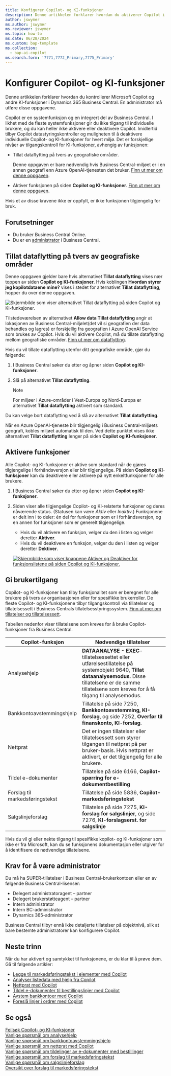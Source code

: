 ```yaml
---
title: Konfigurer Copilot- og KI-funksjoner
description: Denne artikkelen forklarer hvordan du aktiverer Copilot i et miljø.
author: jswymer
ms.author: jswymer
ms.reviewer: jswymer
ms.topic: how-to
ms.date: 06/28/2024
ms.custom: bap-template
ms.collection:
  - bap-ai-copilot
ms.search.form: '7771,7772_Primary,7775_Primary'
---
```


# Konfigurer Copilot- og KI-funksjoner

<!--[!INCLUDE[ai-preview](includes/ai-preview.md)]-->

<!--This article explains how you can control the ability to create AI-powered item marketing text with Copilot for your organization. This task is done by an admin. There are two requirements that you must fulfill to make the feature available to users:-->

Denne artikkelen forklarer hvordan du kontrollerer Microsoft Copilot og andre KI-funksjoner i Dynamics 365 Business Central. En administrator må utføre disse oppgavene.

Copilot er en systemfunksjon og en integrert del av Business Central. I likhet med de fleste systemfunksjoner gir du ikke tilgang til individuelle brukere, og du kan heller ikke aktivere eller deaktivere Copilot. Imidlertid tilbyr Copilot datastyringskontroller og muligheten til å deaktivere individuelle Copilot- og KI-funksjoner for hvert miljø. Det er forskjellige nivåer av tilgangskontroll for KI-funksjoner, avhengig av funksjonen:

- Tillat dataflytting på tvers av geografiske områder.

    Denne oppgaven er bare nødvendig hvis Business Central-miljøet er i en annen geografi enn Azure OpenAI-tjenesten det bruker. [Finn ut mer om denne oppgaven](#allow-data-movement-across-geographies).

- Aktiver funksjonen på siden **Copilot og KI-funksjoner**. [Finn ut mer om denne oppgaven](#activate-features).

<!-- For 2024 there are no AI features governed by **Feature Management**, so this section is not shown
- Enable the specific feature if it's governed by **Feature Management**.

  Check whether  of 2024 release wave 1, chat with Copilot, marketing text suggestions, and bank account reconciliation assist features are included under **Feature Management**. [Learn more](#enable-feature-in-feature-management)
<!-- 
- Enable the specific feature, if it's still governed by **Feature Management**.

  In 2023 release wave 2, both the marketing text suggestions and bank account reconciliation assist features are included under **Feature Management**. [Learn more](#enable-feature-in-feature-management)-->

Hvis et av disse kravene ikke er oppfylt, er ikke funksjonen tilgjengelig for bruk.

## Forutsetninger

- Du bruker Business Central Online.
- Du er en [administrator](#requirements-for-being-an-administrator) i Business Central.

## Tillat dataflytting på tvers av geografiske områder

Denne oppgaven gjelder bare hvis alternativet **Tillat dataflytting** vises nær toppen av siden **Copilot og KI-funksjoner**. Hvis koblingen **Hvordan styrer jeg kopilotdataene mine?** vises i stedet for alternativet **Tillat dataflytting**, hopper du over denne oppgaven.

![Skjermbilde som viser alternativet Tillat dataflytting på siden Copilot og KI-funksjoner.](media/allow-data-movement-v2.png)

Tilstedeværelsen av alternativet **Allow data Tillat dataflytting** angir at lokasjonen av Business Central-miljølet(det vil si geografien der data behandles og lagres) er forskjellig fra geografien i Azure OpenAI Service som brukes av Copilot. Hvis du vil aktivere Copilot, må du tillate dataflytting mellom geografiske områder. [Finn ut mer om dataflytting](ai-copilot-data-movement.md).

Hvis du vil tillate dataflytting utenfor ditt geografiske område, gjør du følgende:

1. I Business Central søker du etter og åpner siden **Copilot og KI-funksjoner**.
1. Slå på alternativet **Tillat dataflytting**.

    > [!NOTE]
    > For miljøer i Azure-områder i Vest-Europa og Nord-Europa er alternativet **Tillat dataflytting** aktivert som standard.

Du kan velge bort dataflytting ved å slå av alternativet **Tillat dataflytting**.

Når en Azure OpenAI-tjeneste blir tilgjengelig i Business Central-miljøets geografi, kobles miljøet automatisk til den. Ved dette punktet vises ikke alternativet **Tillat dataflytting** lenger på siden **Copilot og KI-funksjoner**.

<!-- Don't review
| Australia, United Kingdom, United States | Within the respective geographical region |
| Europe, France, Germany, Norway, Switzerland  | Sweden or Switzerland |
| Asia Pacific, Brazil, Canada, India, Japan, Singapore, South Africa, South Korea, United Arab Emirates  | United States |-->



<!--Note

If your environment is hosted in North America, Copilot will use an Azure OpenAI endpoint in North America to process your data.
If your environment is hosted in Europe, Copilot will use an Azure OpenAI endpoint in Europe to process your data.
If your environment is hosted anywhere else, Copilot will use an Azure OpenAI endpoint outside of the region in which the environment is hosted.
To opt in 

Copilot and other AI capabilities use Azure OpenAI Service.  and are provided by default to only those customers with environments that have United States as their geography for data processing and storage. While the Azure OpenAI Service is available in multiple geographies including Australia, Canada, United States, France, Japan and UK, Copilot does not follow the same regional rollout schedule.

Meanwhile, customers with environments outside the United States can use Copilot AI features by opting in to share relevant data with the Azure OpenAI Service in United States or Switzerland.

The information in the following table outlines the Azure OpenAI service that's used by the Copilot services based on the geography of their Dynamics 365 environment when they opt-in to share data.-->

## Aktivere funksjoner

Alle Copilot- og KI-funksjoner er aktive som standard når de gjøres tilgjengelige i forhåndsversjon eller blir tilgjengelige. På siden **Copilot og KI-funksjoner** kan du deaktivere eller aktivere på nytt enkeltfunksjoner for alle brukere.

1. I Business Central søker du etter og åpner siden **Copilot og KI-funksjoner**.
1. Siden viser alle tilgjengelige Copilot- og KI-relaterte funksjoner og deres nåværende status. (Statusen kan være *Aktiv* eller *Inaktiv*.) Funksjonene er delt inn i to deler: én del for funksjoner som er i forhåndsversjon, og en annen for funksjoner som er generelt tilgjengelige.

    - Hvis du vil aktivere en funksjon, velger du den i listen og velger deretter **Aktiver**.
    - Hvis du vil deaktivere en funksjon, velger du den i listen og velger deretter **Dektiver**.

    [![Skjermbilde som viser knappene Aktiver og Deaktiver for funksjonslistene på siden Copilot og KI-funksjoner.](media/copilot-and-ai-capabilties-page.svg)](media/copilot-and-ai-capabilties-page.svg#lightbox)

<!-- don't review 

<!-- For 2024 there are no AI features governed by **Feature Management**, so this section is not shown
## Enable feature in Feature Management

When individual Copilot capabilities are released in Business Central minor updates, these capabilities are optional until the next major update. **Feature Management** is used to turn on or off features that are in preview, like bank reconciliation, and some features that are generally available, like marketing text suggestions. [Learn more about feature management](/dynamics365/business-central/dev-itpro/administration/feature-management).

1. In Business Central, search for and open the **Feature Management** page.
2. To enable a feature, set the **Enabled for** column to **All users**. To disable a feature, set the **Enabled for** column to **None**. Use the following table to help you determine the switch that applies to the Copilot and AI capability you want to enable:

   - **Feature Preview: Bank account reconciliation with Copilot** enables the bank account reconciliation assist feature.
   - **Feature Preview: Chat with Copilot** enables the chat with Copilot feature.
   - **Feature preview: Create AI-powered product descriptions with Copilot** enables the marketing text suggestions feature.

   For more information about feature management in general, go to [Feature Management](/dynamics365/business-central/dev-itpro/administration/feature-management).-->

## Gi brukertilgang

Copilot- og KI-funksjoner kan tilby funksjonalitet som er beregnet for alle brukere på tvers av organisasjonen eller for spesifikke brukerroller. De fleste Copilot- og KI-funksjonene tilbyr tilgangskontroll via tillatelser og tillatelsessett i Business Centrals tillatelsesstyringssystem. [Finn ut mer om tillatelser og tillatelsessett](ui-define-granular-permissions.md).

Tabellen nedenfor viser tillatelsene som kreves for å bruke Copilot-funksjoner fra Business Central.

| Copilot-funksjon | Nødvendige tillatelser |
|---|---|
| Analysehjelp | **DATAANALYSE - EXEC**-tillatelsessettet eller utførelsestillatelse på systemobjekt 9640, **Tillat dataanalysemodus**. Disse tillatelsene er de samme tillatelsene som kreves for å få tilgang til analysemodus. |
| Bankkontoavstemmingshjelp | Tillatelse på side 7250, **Bankkontoavstemming, KI-forslag**, og side 7252, **Overfør til finanskonto, KI-forslag**. |
| Nettprat | Det er ingen tillatelser eller tillatelsessett som styrer tilgangen til nettprat på per bruker-basis. Hvis nettprat er aktivert, er det tilgjengelig for alle brukere. |
| Tildel e-dokumenter | Tillatelse på side 6166, **Copilot-spørring for e-dokumentbestilling** |
| Forslag til markedsføringstekst | Tillatelse på side 5836, **Copilot-markedsføringstekst** |
| Salgslinjeforslag | Tillatelse på side 7275, **KI-forslag for salgslinjer**, og side 7276, **KI-forslagserst. for salgslinje** |

Hvis du vil gi eller nekte tilgang til spesifikke kopilot- og KI-funksjoner som ikke er fra Microsoft, kan du se funksjonens dokumentasjon eller utgiver for å identifisere de nødvendige tillatelsene.

## Krav for å være administrator

Du må ha SUPER-tillatelser i Business Central-brukerkontoen eller en av følgende Business Central-lisenser:

- Delegert administratoragent – partner
- Delegert brukerstøtteagent – partner
- Intern administrator
- Intern BC-administrator
- Dynamics 365-administrator

Business Central tilbyr ennå ikke detaljerte tillatelser på objektnivå, slik at bare bestemte administratorer kan konfigurere Copilot.

## Neste trinn

Når du har aktivert og samtykket til funksjonene, er du klar til å prøve dem. Gå til følgende artikler:

- [Legge til markedsføringstekst i elementer med Copilot](item-marketing-text.md)
- [Analyser listedata med hjelp fra Copilot](analysis-assist.md)
- [Nettprat med Copilot](chat-with-copilot.md)
- [Tildel e-dokumenter til bestillingslinjer med Copilot](map-edocuments-with-copilot.md)
- [Avstem bankkontoer med Copilot](bank-reconciliation-with-copilot.md)
- [Foreslå linjer i ordrer med Copilot](sales-suggest-sales-lines-with-copilot.md)

## Se også

[Feilsøk Copilot- og KI-funksjoner](ai-copilot-troubleshooting.md)  
[Vanlige spørsmål om analysehjelp](faqs-analysis-assist.md)  
[Vanlige spørsmål om bankkontoavstemmingshjelp](faqs-bank-reconciliation.md)  
[Vanlige spørsmål om nettprat med Copilot](faqs-chat-with-copilot.md)  
[Vanlige spørsmål om tildelinger av e-dokumenter med bestillinger](faqs-map-edocuments.md)  
[Vanlige spørsmål om forslag til markedsføringstekst](faqs-marketing-text.md)  
[Vanlige spørsmål om salgslinjeforslag](faq-sales-suggest-sales-lines-with-copilot.md)  
[Oversikt over forslag til markedsføringstekst](ai-overview.md)
